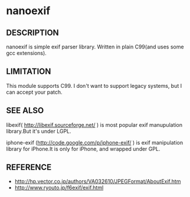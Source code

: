 nanoexif
========

DESCRIPTION
-----------

nanoexif is simple exif parser library.
Written in plain C99(and uses some gcc extensions).

LIMITATION
----------

This module supports C99. I don't want to support legacy systems, but I can accept your patch.


SEE ALSO
--------

libexif( http://libexif.sourceforge.net/ ) is most popular exif manupulation library.But it's under LGPL.

iphone-exif (http://code.google.com/p/iphone-exif/ ) is exif manipulation library for iPhone.It is only for iPhone, and wrapped under GPL.

REFERENCE
---------

 * http://hp.vector.co.jp/authors/VA032610/JPEGFormat/AboutExif.htm
 * http://www.ryouto.jp/f6exif/exif.html

